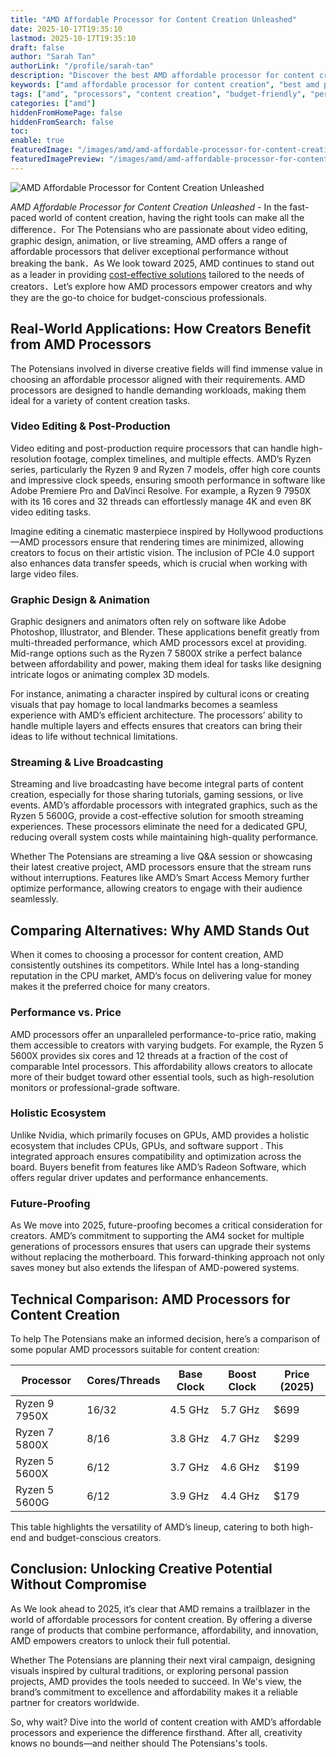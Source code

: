 ```yaml
---
title: "AMD Affordable Processor for Content Creation Unleashed"
date: 2025-10-17T19:35:10
lastmod: 2025-10-17T19:35:10
draft: false
author: "Sarah Tan"
authorLink: "/profile/sarah-tan"
description: "Discover the best AMD affordable processor for content creation! Get top performance, efficiency, and value for your creative projects without breaking the b..."
keywords: ["amd affordable processor for content creation", "best amd processor for creators", "budget-friendly amd processors for content creation"]
tags: ["amd", "processors", "content creation", "budget-friendly", "performance"]
categories: ["amd"]
hiddenFromHomePage: false
hiddenFromSearch: false
toc:
enable: true
featuredImage: "/images/amd/amd-affordable-processor-for-content-creation-unleashed.jpg"
featuredImagePreview: "/images/amd/amd-affordable-processor-for-content-creation-unleashed.jpg"
---
```


![AMD Affordable Processor for Content Creation Unleashed](/images/amd/amd-affordable-processor-for-content-creation-unleashed.jpg)


*AMD Affordable Processor for Content Creation Unleashed* - In the fast-paced world of content creation, having the right tools can make all the difference．For The Potensians who are passionate about video editing, graphic design, animation, or live streaming, AMD offers a range of affordable processors that deliver exceptional performance without breaking the bank．As We look toward 2025, AMD continues to stand out as a leader in providing [cost-effective solutions](/amd/amd-cost-effective-solutions) tailored to the needs of creators．Let’s explore how AMD processors empower creators and why they are the go-to choice for budget-conscious professionals.

## Real-World Applications: How Creators Benefit from AMD Processors

The Potensians involved in diverse creative fields will find immense value in choosing an affordable processor aligned with their requirements. AMD processors are designed to handle demanding workloads, making them ideal for a variety of content creation tasks.

### Video Editing & Post-Production

Video editing and post-production require processors that can handle high-resolution footage, complex timelines, and multiple effects. AMD’s Ryzen series, particularly the Ryzen 9 and Ryzen 7 models, offer high core counts and impressive clock speeds, ensuring smooth performance in software like Adobe Premiere Pro and DaVinci Resolve. For example, a Ryzen 9 7950X with its 16 cores and 32 threads can effortlessly manage 4K and even 8K video editing tasks. 

Imagine editing a cinematic masterpiece inspired by Hollywood productions—AMD processors ensure that rendering times are minimized, allowing creators to focus on their arti​stic vision. The inclusion of PCIe 4.0 support also enhances data transfer speeds, which is crucial when working with large video files.

### Graphic Design & Animation

Graphic designers and animators often rely on software like Adobe Photoshop, Illustrator, and Blender. These applications benefit greatly from multi-threaded performance, which AMD processors excel at providing. Mid-range options such as the Ryzen 7 5800X strike a perfect balance between affordability and power, making them ideal for tasks like designing intricate logos or animating complex 3D models.

For instance, animating a character inspired by cultural icons or creating visuals that pay homage to local landmarks becomes a seamless experience with AMD’s efficient architecture. The processors’ ability to handle multiple layers and effects ensures that creators can bring their ideas to life without technical limitations. 

### Streaming & Live Broadcasting

Streaming and live broadcasting have become integral parts of content creation, especially for those sharing tutorials, gaming sessions, or live events. AMD’s affordable processors with integrated graphics, such as the Ryzen 5 5600G, provide a cost-effective solution for smooth streaming experiences. These processors eliminate the need for a dedicated GPU, reducing overall system costs while maintaining high-quality performance.

Whether The Potensians are streaming a live Q&A session or showcasing their latest creative project, AMD processors ensure that the stream runs without interruptions. Features like AMD’s Smart Access Memory further optimize performance, allowing creators to engage with their audience seamlessly.

## Comparing Alternatives: Why AMD Stands Out

When it comes to choosing a processor for content creation, AMD consistently outshines its competitors. While Intel has a long-standing reputation in the CPU market, AMD’s focus on delivering value for money makes it the preferred choice for many creators.

### Performance vs. Price

AMD processors offer an unparalleled performance-to-price ratio, making them accessible to creators with varying budgets. For example, the Ryzen 5 5600X provides six cores and 12 threads at a fraction of the cost of comparable Intel processors. This affordability allows creators to allocate more of their budget toward other essential tools, such as high-resolution monitors or professional-grade software.

### Holistic Ecosystem

Unlike Nvidia, which primarily focuses on GPUs, AMD provides a holistic ecosystem that includes CPUs, GPUs, and software support . This integrated approach ensures compatibility and optimization across the board. Buyers benefit from features like AMD’s Radeon Software, which offers regular d​river updates and performance enhancements.

### Future-Proofing

As We move into 2025, future-proofing becomes a critical consideration for creators. AMD’s commitment to supporting the AM4 socket for multiple generations of processors ensures that users can upgrade their systems without replacing the motherboard. This forward-thinking approach not only saves money but also extends the lifespan of AMD-powered systems.

## Technical Comparison: AMD Processors for Content Creation

To help The Potensians make an informed decision, here’s a comparison of some popular AMD processors suitable for content creation:

<div class="table-responsive">
<table class="html-table">
<thead>
<tr>
<th>Processor</th>
<th>Cores/Threads</th>
<th>Base Clock</th>
<th>Boost Clock</th>
<th>Price (2025)</th>
</tr>
</thead>
<tbody>
<tr>
<td>Ryzen 9 7950X</td>
<td>16/32</td>
<td>4.5 GHz</td>
<td>5.7 GHz</td>
<td>$699</td>
</tr>
<tr>
<td>Ryzen 7 5800X</td>
<td>8/16</td>
<td>3.8 GHz</td>
<td>4.7 GHz</td>
<td>$299</td>
</tr>
<tr>
<td>Ryzen 5 5600X</td>
<td>6/12</td>
<td>3.7 GHz</td>
<td>4.6 GHz</td>
<td>$199</td>
</tr>
<tr>
<td>Ryzen 5 5600G</td>
<td>6/12</td>
<td>3.9 GHz</td>
<td>4.4 GHz</td>
<td>$179</td>
</tr>
</tbody>
</table>
</div>

This table highlights the versatility of AMD’s lineup, catering to both high-end and budget-conscious creators. 

## Conclusion: Unlocking Creative Potential Without Compromise

As We look ahead to 2025, it’s clear that AMD remains a trailblazer in the world of affordable processors for content creation. By offering a diverse range of products that combine performance, affordability, and innovation, AMD empowers creators to unlock their full potential.

Whether The Potensians are planning their next viral campaign, designing visuals inspired by cultural traditions, or exploring personal passion projects, AMD provides the tools needed to succeed. In We's view, the brand’s commitment to excellence and affordability makes it a reliable partner for creators worldwide.

So, why wait? Dive into the world of content creation with AMD’s affordable processors and experience the difference firsthand. After all, creativity knows no bounds—and neither should The Potensians's tools.
